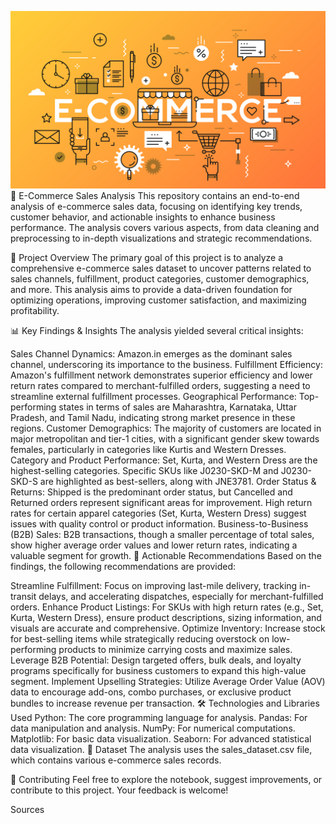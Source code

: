 ![E-Commerce Sales Dashboard](E-commerce_web_design_EWM_SA_Digital_Agency_Geneva.jpg)
🛒 E-Commerce Sales Analysis
This repository contains an end-to-end analysis of e-commerce sales data, focusing on identifying key trends, customer behavior, and actionable insights to enhance business performance. The analysis covers various aspects, from data cleaning and preprocessing to in-depth visualizations and strategic recommendations.

🚀 Project Overview
The primary goal of this project is to analyze a comprehensive e-commerce sales dataset to uncover patterns related to sales channels, fulfillment, product categories, customer demographics, and more. This analysis aims to provide a data-driven foundation for optimizing operations, improving customer satisfaction, and maximizing profitability.

📊 Key Findings & Insights
The analysis yielded several critical insights:

Sales Channel Dynamics: Amazon.in emerges as the dominant sales channel, underscoring its importance to the business.
Fulfillment Efficiency: Amazon's fulfillment network demonstrates superior efficiency and lower return rates compared to merchant-fulfilled orders, suggesting a need to streamline external fulfillment processes.
Geographical Performance: Top-performing states in terms of sales are Maharashtra, Karnataka, Uttar Pradesh, and Tamil Nadu, indicating strong market presence in these regions.
Customer Demographics: The majority of customers are located in major metropolitan and tier-1 cities, with a significant gender skew towards females, particularly in categories like Kurtis and Western Dresses.
Category and Product Performance:
Set, Kurta, and Western Dress are the highest-selling categories.
Specific SKUs like J0230-SKD-M and J0230-SKD-S are highlighted as best-sellers, along with JNE3781.
Order Status & Returns: Shipped is the predominant order status, but Cancelled and Returned orders represent significant areas for improvement. High return rates for certain apparel categories (Set, Kurta, Western Dress) suggest issues with quality control or product information.
Business-to-Business (B2B) Sales: B2B transactions, though a smaller percentage of total sales, show higher average order values and lower return rates, indicating a valuable segment for growth.
📝 Actionable Recommendations
Based on the findings, the following recommendations are provided:

Streamline Fulfillment: Focus on improving last-mile delivery, tracking in-transit delays, and accelerating dispatches, especially for merchant-fulfilled orders.
Enhance Product Listings: For SKUs with high return rates (e.g., Set, Kurta, Western Dress), ensure product descriptions, sizing information, and visuals are accurate and comprehensive.
Optimize Inventory: Increase stock for best-selling items while strategically reducing overstock on low-performing products to minimize carrying costs and maximize sales.
Leverage B2B Potential: Design targeted offers, bulk deals, and loyalty programs specifically for business customers to expand this high-value segment.
Implement Upselling Strategies: Utilize Average Order Value (AOV) data to encourage add-ons, combo purchases, or exclusive product bundles to increase revenue per transaction.
🛠️ Technologies and Libraries Used
Python: The core programming language for analysis.
Pandas: For data manipulation and analysis.
NumPy: For numerical computations.
Matplotlib: For basic data visualization.
Seaborn: For advanced statistical data visualization.
📁 Dataset
The analysis uses the sales_dataset.csv file, which contains various e-commerce sales records.

🤝 Contributing
Feel free to explore the notebook, suggest improvements, or contribute to this project. Your feedback is welcome!


Sources
